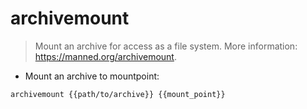 # archivemount

> Mount an archive for access as a file system.
> More information: <https://manned.org/archivemount>.

- Mount an archive to mountpoint:

`archivemount {{path/to/archive}} {{mount_point}}`
